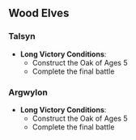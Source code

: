 ## Wood Elves

### Talsyn

* **Long Victory Conditions**:
	* Construct the Oak of Ages 5
	* Complete the final battle

### Argwylon

* **Long Victory Conditions**:
	* Construct the Oak of Ages 5
	* Complete the final battle
